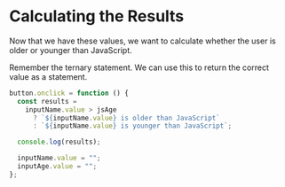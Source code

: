 # Calculating the Results

Now that we have these values, we want to calculate whether the user is older or younger than JavaScript.

<Info>
Remember the ternary statement. We can use this to return the correct value as a statement.
</Info>

```javascript
button.onclick = function () {
  const results =
    inputName.value > jsAge
      ? `${inputName.value} is older than JavaScript`
      : `${inputName.value} is younger than JavaScript`;

  console.log(results);

  inputName.value = "";
  inputAge.value = "";
};
```
